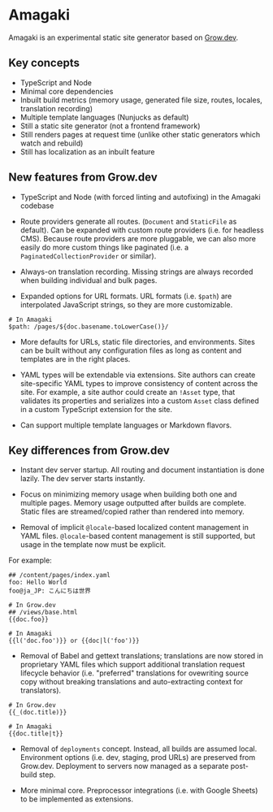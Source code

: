 # Amagaki

Amagaki is an experimental static site generator based on
[Grow.dev](https://grow.dev/).

## Key concepts

- TypeScript and Node
- Minimal core dependencies
- Inbuilt build metrics (memory usage, generated file size, routes, locales,
  translation recording)
- Multiple template languages (Nunjucks as default)
- Still a static site generator (not a frontend framework)
- Still renders pages at request time (unlike other static generators which
  watch and rebuild)
- Still has localization as an inbuilt feature

## New features from Grow.dev

- TypeScript and Node (with forced linting and autofixing) in the Amagaki
  codebase

- Route providers generate all routes. (`Document` and `StaticFile` as default).
  Can be expanded with custom route providers (i.e. for headless CMS). Because
  route providers are more pluggable, we can also more easily do more custom
  things like paginated (i.e. a `PaginatedCollectionProvider` or similar).

- Always-on translation recording. Missing strings are always recorded when
  building individual and bulk pages.

- Expanded options for URL formats. URL formats (i.e. `$path`) are interpolated
  JavaScript strings, so they are more customizable.

```
# In Amagaki
$path: /pages/${doc.basename.toLowerCase()}/
```

- More defaults for URLs, static file directories, and environments. Sites can
  be built without any configuration files as long as content and templates are
  in the right places.

- YAML types will be extendable via extensions. Site authors can create
  site-specific YAML types to improve consistency of content across the site.
  For example, a site author could create an `!Asset` type, that validates its
  properties and serializes into a custom `Asset` class defined in a custom
  TypeScript extension for the site.

- Can support multiple template languages or Markdown flavors.

## Key differences from Grow.dev

- Instant dev server startup. All routing and document instantiation is done
  lazily. The dev server starts instantly.

- Focus on minimizing memory usage when building both one and multiple pages.
  Memory usage outputted after builds are complete. Static files are
  streamed/copied rather than rendered into memory.

- Removal of implicit `@locale`-based localized content management in YAML
  files. `@locale`-based content management is still supported, but usage in the
  template now must be explicit.

For example:

```
## /content/pages/index.yaml
foo: Hello World
foo@ja_JP: こんにちは世界

# In Grow.dev
## /views/base.html
{{doc.foo}}

# In Amagaki
{{l('doc.foo')}} or {{doc|l('foo')}}
```

- Removal of Babel and gettext translations; translations are now stored in
  proprietary YAML files which support additional translation request lifecycle
  behavior (i.e. "preferred" translations for ovewriting source copy without
  breaking translations and auto-extracting context for translators).

```
# In Grow.dev
{{_(doc.title)}}

# In Amagaki
{{doc.title|t}}
```

- Removal of `deployments` concept. Instead, all builds are assumed local.
  Environment options (i.e. dev, staging, prod URLs) are preserved from
  Grow.dev. Deployment to servers now managed as a separate post-build step.

- More minimal core. Preprocessor integrations (i.e. with Google Sheets) to be
  implemented as extensions.